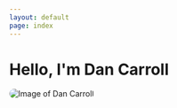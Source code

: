 ```yaml
---
layout: default
page: index
---
```


# Hello, I'm Dan Carroll

<img src="https://avatars1.githubusercontent.com/u/15189408?s=400&u=40b47485b772cb2b40b1904a5d6b944cab09f496&v=4"
     alt="Image of Dan Carroll"
     title="Image of Dan Carroll"
     style="border-radius: 25px; ">

